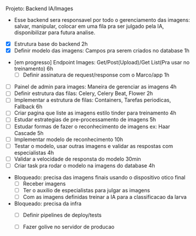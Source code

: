 Projeto: Backend IA/Images
- Esse backend sera responsavel por todo o gerenciamento das imagens: salvar, manipular, colocar em uma fila pra ser julgado pela IA, disponibilizar para futura analise.

- [x] Estrutura base do backend 2h
- [x] Definir modelo das imagens: Campos pra serem criados no database 1h
- [em progresso] Endpoint Images: Get/Post(Upload)/Get List(Pra usar no treinamento) 6h
  - [ ] Definir assinatura de request/response com o Marco/app 1h
- [ ] Painel de admin para images: Maneira de gerenciar as imagens 4h
- [ ] Definir estrutura das filas: Celery, Celery Beat, Flower 2h
- [ ] Implementar a estrutura de filas: Containers, Tarefas periodicas, Fallback 6h
- [ ] Criar pagina que liste as imagens estilo tinder para treinamento 4h
- [ ] Estudar estrategias de pre-processamento de imagens 5h
- [ ] Estudar formas de fazer o reconhecimento de imagens ex: Haar Cascade 5h
- [ ] Implementar modelo de reconhecimento 10h
- [ ] Testar o modelo, usar outras imagens e validar as respostas com especialistas 4h
- [ ] Validar a velocidade de responsta do modelo 30min
- [ ] Criar task pra rodar o modelo na imagens do database 4h

- Bloqueado: precisa das imagens finais usando o dispositivo otico final
  - [ ] Receber imagens
  - [ ] Ter o auxilio de especialistas para julgar as imagens
  - [ ] Com as imagens definidas treinar a IA para a classificacao da larva

- Bloqueado: precisa da infra
  - [ ] Definir pipelines de deploy/tests
  - [ ] Fazer golive no servidor de producao


